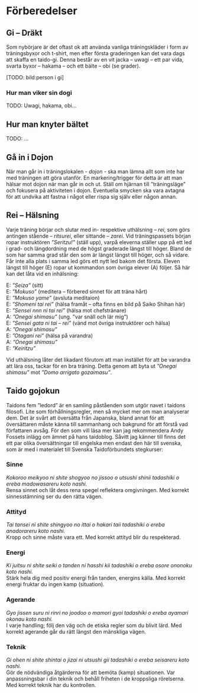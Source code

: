 # Förberedelser

## Gi – Dräkt

Som nybörjare är det oftast ok att använda vanliga träningskläder i form av träningsbyxor och t-shirt, men efter första graderingen kan det vara dags att skaffa en taido-gi. Denna består av en vit jacka – uwagi – ett par vida, svarta byxor – hakama – och ett bälte – obi (se grader).

[TODO: bild:person i gi]

### Hur man viker sin dogi

TODO: Uwagi, hakama, obi...

## Hur man knyter bältet

TODO: ...


## Gå in i Dojon

När man går in i träningslokalen - *dojon* - ska man lämna allt som inte har med träningen att göra utanför. En markering/trigger för detta är att man hälsar 
mot dojon när man går in och ut. Ställ om hjärnan till ”träningsläge” och fokusera på aktiviteten i dojon.
Eventuella smycken ska vara avtagna för att undvika att fastna i något eller rispa sig själv eller någon annan.

## Rei – Hälsning

Varje träning börjar och slutar med in- respektive uthälsning – *rei*, som görs antingen stående – *ritsurei*, eller sittande – *zarei*.
Vid träningspassets början ropar instruktören *”Seritzu!”* (ställ upp), varpå eleverna ställer upp på ett led i grad- och längdordning 
med de högst graderade längst till höger. Bland de som har samma grad står den som är längst längst till höger, och så vidare. Får 
inte alla plats i samma led görs ett nytt led bakom det första.
Eleven längst till höger (E) ropar ut kommandon som övriga elever (A) följer. Så här kan det låta vid en inhälsning:

E: *”Seiza”* (sitt)  
E: *”Mokuso”* (meditera – förbered sinnet för att träna hårt)  
E: *”Mokuso yame”* (avsluta meditaion)  
E: *”Shomeni tai rei”* (hälsa framåt – ofta finns en bild på Saiko Shihan här)  
E: *”Sensei nnn ni tai rei”* (hälsa mot chefstränare)  
A: *”Onegai shimasu”* (ung. ”var snäll och lär mig”)  
E: *”Sensei gata ni tai – rei”* (vänd mot övriga instruktörer och hälsa)  
A: *”Onegai shimasu”*  
E: *”Otagani rei”* (hälsa på varandra)  
A: *“Onegai shimasu”*  
E: *“Keiritzu”*  
 
Vid uthälsning låter det likadant förutom att man instället för att be varandra att lära oss, tackar för en bra träning. Detta genom att byta ut *”Onegai shimasu”* mot *”Domo arrigato gozaimasu”*.

## Taido gojokun

Taidons fem ”ledord” är en samling påståenden som utgör navet i taidons filosofi. Lite som förhållningsregler, men så mycket mer om man analyserar dem.
Det är svårt att översätta från Japanska, bland annat för att översättaren måste känna till sammanhang och bakgrund för att förstå vad författaren avsåg. För den som vill läsa mer kan jag rekommendera Andy Fossets inlägg om ämnet på hans taidoblog. 
Såvitt jag känner till finns det ett par olika översättningar till engelska men endast den här till svenska, som är med i materialet till Svenska Taidoförbundets stegkurser:

### Sinne
*Kokoroo meikyoo ni shite shogyoo no jissoo o utsushi shinii tadashiki o ereba madowasareru koto nashi.*  
Rensa sinnet och låt dess rena spegel reflektera omgivningen. Med korrekt sinnesstämning ser du den rätta vägen.

### Attityd
*Tai tansei ni shite shingyoo no ittai o hakari taii tadashiki o ereba anadorareru koto nashi.*  
Kropp och sinne måste vara ett. Med korrekt attityd blir du respekterad.

### Energi
*Ki juitsu ni shite seiki o tanden ni hasshi kii tadashiki o ereba osore ononoku koto nashi.*  
Stärk hela dig med positiv energi från tanden, energins källa. Med korrekt energi fruktar du ingen kamp (situation).

### Agerande
*Gyo jissen suru ni rinri no joodoo o mamori gyoi tadashiki o ereba ayamari okonau koto nashi.*  
I varje handling; följ den väg och de etiska regler som du blivit lärd. Med korrekt agerande går du rätt längst den mänskliga vägen.

### Teknik
*Gi ohen ni shite shintai o jizai ni utsushi gii tadashiki o ereba seisareru koto nashi.*  
Gör de nödvändiga åtgärderna för att bemöta (kamp) situationen. Var anpassningsbar i din teknik och behåll friheten i de kroppsliga rörelserna. Med korrekt teknik har du kontrollen.

